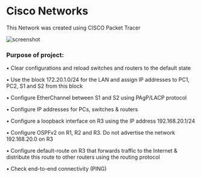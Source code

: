 # Cisco Networks
This Network was created using CISCO Packet Tracer

![screenshot](https://user-images.githubusercontent.com/28699046/36344660-b6e39bb8-13eb-11e8-84dc-8b8055f79322.JPG)

### Purpose of project:

•	Clear configurations and reload switches and routers to the default state

•	Use the block 172.20.1.0/24 for the LAN and assign IP addresses to PC1, PC2, S1 and S2 from this block

•	Configure EtherChannel between S1 and S2 using PAgP/LACP protocol

•	Configure IP addresses for PCs, switches & routers

•	Configure a loopback interface on R3 using the IP address 192.168.20.1/24

•	Configure OSPFv2 on R1, R2 and R3. Do not advertise the network 192.168.20.0 on R3

•	Configure default-route on R3 that forwards traffic to the Internet & distribute this route to other routers using the routing protocol

•	Check end-to-end connectivity (PING)

